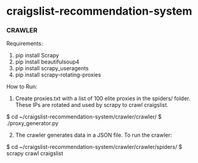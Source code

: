 # craigslist-recommendation-system

### CRAWLER ###

Requirements:

1. pip install Scrapy
2. pip install beautifulsoup4
3. pip install scrapy_useragents
4. pip install scrapy-rotating-proxies


How to Run:

1. Create proxies.txt with a list of 100 elite proxies in the spiders/ folder. These IPs are rotated and used by scrapy to crawl craigslist.

$ cd ~/craigslist-recommendation-system/crawler/crawler/
$ ./proxy_generator.py

2. The crawler generates data in a JSON file. To run the crawler:

$ cd ~/craigslist-recommendation-system/crawler/crawler/spiders/
$ scrapy crawl craigslist
